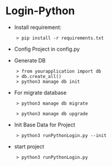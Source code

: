 # Login-Python
- Install requirement:
```
    > pip install -r requirements.txt
```

- Config Project in config.py

- Generate DB
```
    > from yourapplication import db
    > db.create_all()
    > python3 manage db init
```
- For migrate database
```
    > python3 manage db migrate

    > python3 manage db upgrade
```
- Init Base Data for Project
```
    > python3 runPythonLogin.py --init
```
- start project
```
    > python3 runPythonLogin.py
```
